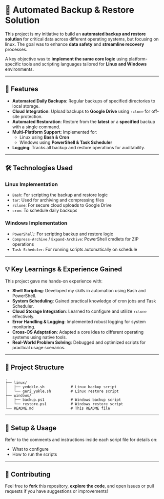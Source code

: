 # 🔄 Automated Backup & Restore Solution

This project is my initiative to build an **automated backup and restore solution** for critical data across different operating systems, but focusing on linux. The goal was to enhance **data safety** and **streamline recovery** processes.

A key objective was to **implement the same core logic** using platform-specific tools and scripting languages tailored for **Linux and Windows** environments.

---

## 🚀 Features

- **Automated Daily Backups**: Regular backups of specified directories to local storage.
- **Cloud Integration**: Upload backups to **Google Drive** using `rclone` for off-site protection.
- **Automated Restoration**: Restore from the **latest** or a **specified** backup with a single command.
- **Multi-Platform Support**: Implemented for:
  - Linux using **Bash & Cron**
  - Windows using **PowerShell & Task Scheduler**
- **Logging**: Tracks all backup and restore operations for auditability.

---

## 🛠️ Technologies Used

### Linux Implementation

- `Bash`: For scripting the backup and restore logic  
- `tar`: Used for archiving and compressing files  
- `rclone`: For secure cloud uploads to Google Drive  
- `cron`: To schedule daily backups  

### Windows Implementation

- `PowerShell`: For scripting backup and restore logic  
- `Compress-Archive` / `Expand-Archive`: PowerShell cmdlets for ZIP operations  
- `Task Scheduler`: For running scripts automatically on schedule  

---

## 💡 Key Learnings & Experience Gained

This project gave me hands-on experience with:

- **Shell Scripting**: Developed my skills in automation using Bash and PowerShell.
- **System Scheduling**: Gained practical knowledge of cron jobs and Task Scheduler.
- **Cloud Storage Integration**: Learned to configure and utilize `rclone` effectively.
- **Error Handling & Logging**: Implemented robust logging for system monitoring.
- **Cross-OS Adaptation**: Adapted a core idea to different operating systems using native tools.
- **Real-World Problem Solving**: Debugged and optimized scripts for practical usage scenarios.

---

## 📂 Project Structure

```
.
├── linux/
│   ├── yedekle.sh            # Linux backup script
│   └── geri_yukle.sh         # Linux restore script
├── windows/
│   ├── backup.ps1            # Windows backup script
│   └── restore.ps1           # Windows restore script
└── README.md                 # This README file
```

---

## 📝 Setup & Usage

Refer to the comments and instructions inside each script file for details on:

- What to configure  
- How to run the scripts  

---

## 🤝 Contributing

Feel free to **fork** this repository, **explore the code**, and open issues or pull requests if you have suggestions or improvements!
